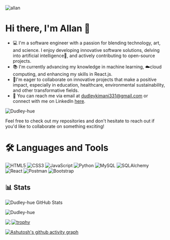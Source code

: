 ![allan](https://github.com/user-attachments/assets/e607739e-2f07-456f-b482-a091e253a55e)
# Hi there, I'm Allan 👋

- 💻 I'm a software engineer with a passion for blending technology, art, and science. I enjoy developing innovative software solutions, delving into artificial intelligence🤖, and actively contributing to open-source projects.
- 📚 I'm currently advancing my knowledge in machine learning, ☁️cloud computing, and enhancing my skills in React.js.
- 🎯I'm eager to collaborate on innovative projects that make a positive impact, especially in education, healthcare, environmental sustainability, and other transformative fields.
-  💬  You can reach me via email at dudleykimani331@gmail.com or connect with me on LinkedIn [here](https://).

<p align="left"> <img src="https://komarev.com/ghpvc/?username=Dudley-hue&label=Profile%20views&color=0e75b6&style=flat" alt="Dudley-hue" /> </p>

Feel free to check out my repositories and don't hesitate to reach out if you'd like to collaborate on something exciting!


# 🛠 Languages and Tools

![HTML5](https://img.shields.io/badge/HTML5-E34F26?style=for-the-badge&logo=html5&logoColor=white)
![CSS3](https://img.shields.io/badge/CSS3-1572B6?style=for-the-badge&logo=css3&logoColor=white)
![JavaScript](https://img.shields.io/badge/JavaScript-F7DF1E?style=for-the-badge&logo=javascript&logoColor=black)
![Python](https://img.shields.io/badge/Python-3776AB?style=for-the-badge&logo=python&logoColor=white)
![MySQL](https://img.shields.io/badge/MySQL-4479A1?style=for-the-badge&logo=mysql&logoColor=white)
![SQLAlchemy](https://img.shields.io/badge/SQLAlchemy-1f2d27?style=for-the-badge&logo=sqlalchemy&logoColor=red)
![React](https://img.shields.io/badge/React-20232A?style=for-the-badge&logo=react&logoColor=61DAFB)
<img src="https://img.shields.io/badge/Postman-FF6C37?style=for-the-badge&logo=postman&logoColor=white" alt="Postman"/>
<img src="https://img.shields.io/badge/bootstrap-%23563D7C.svg?style=for-the-badge&logo=bootstrap&logoColor=white" alt="Bootstrap"/>

## 📊 Stats

![Dudley-hue GitHub Stats](https://github-readme-stats.vercel.app/api?username=all3n0&show_icons=true&theme=radical&hide_border=true&count_private=true)

<p><img align="center" src="https://github-readme-streak-stats.herokuapp.com/?user=All3n0&" alt="Dudley-hue" /></p>

<p><img align="left" src="https://github-readme-stats.vercel.app/api/top-langs?username=All3n0&show_icons=true&locale=en&layout=compact" Dudley-hue" /></p>


[![trophy](https://github-profile-trophy.vercel.app/?username=All3n0&theme=darkhub&no-frame=true&margin-w=15&margin-h=15)](https://github.com/ryo-ma/github-profile-trophy)

[![Ashutosh's github activity graph](https://github-readme-activity-graph.vercel.app/graph?username=All3n0&theme=tokyo-night)](https://github.com/ashutosh00710/github-readme-activity-graph)

